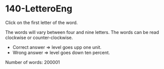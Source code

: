 # 140-LetteroEng

Click on the first letter of the word.

The words will vary between four and nine letters.
The words can be read clockwise or counter-clockwise.

* Correct answer => level goes upp one unit.
* Wrong answer => level goes down ten percent.

Number of words: 200001
